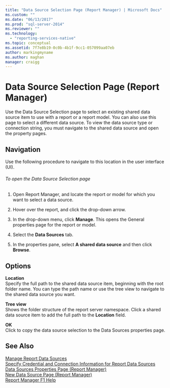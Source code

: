 ```yaml
---
title: "Data Source Selection Page (Report Manager) | Microsoft Docs"
ms.custom: ""
ms.date: "06/13/2017"
ms.prod: "sql-server-2014"
ms.reviewer: ""
ms.technology: 
  - "reporting-services-native"
ms.topic: conceptual
ms.assetid: 7f7e8b19-0c0b-4b1f-9cc1-057099aa07eb
author: markingmyname
ms.author: maghan
manager: craigg
---
```

# Data Source Selection Page (Report Manager)
  Use the Data Source Selection page to select an existing shared data source item to use with a report or a report model. You can also use this page to select a different data source. To view the data source type or connection string, you must navigate to the shared data source and open the property pages.  
  
## Navigation  
 Use the following procedure to navigate to this location in the user interface (UI).  
  
###### To open the Data Source Selection page  
  
1.  Open Report Manager, and locate the report or model for which you want to select a data source.  
  
2.  Hover over the report, and click the drop-down arrow.  
  
3.  In the drop-down menu, click **Manage**. This opens the General properties page for the report or model.  
  
4.  Select the **Data Sources** tab.  
  
5.  In the properties pane, select **A shared data source** and then click **Browse**.  
  
## Options  
 **Location**  
 Specify the full path to the shared data source item, beginning with the root folder name. You can type the path name or use the tree view to navigate to the shared data source you want.  
  
 **Tree view**  
 Shows the folder structure of the report server namespace. Click a shared data source item to add the full path to the **Location** field.  
  
 **OK**  
 Click to copy the data source selection to the Data Sources properties page.  
  
## See Also  
 [Manage Report Data Sources](report-data/manage-report-data-sources.md)   
 [Specify Credential and Connection Information for Report Data Sources](report-data/specify-credential-and-connection-information-for-report-data-sources.md)   
 [Data Sources Properties Page &#40;Report Manager&#41;](../../2014/reporting-services/data-sources-properties-page-report-manager.md)   
 [New Data Source Page &#40;Report Manager&#41;](../../2014/reporting-services/new-data-source-page-report-manager.md)   
 [Report Manager F1 Help](../../2014/reporting-services/report-manager-f1-help.md)  
  
  
